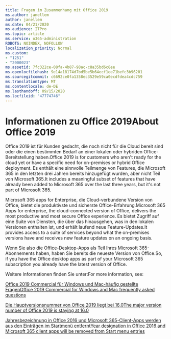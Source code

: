 ```yaml
---
title: Fragen im Zusammenhang mit Office 2019
ms.author: janellem
author: janellem
ms.date: 04/21/2020
ms.audience: ITPro
ms.topic: article
ms.service: o365-administration
ROBOTS: NOINDEX, NOFOLLOW
localization_priority: Normal
ms.custom:
- "1251"
- "2000023"
ms.assetid: 7fc322ce-08fa-4b87-98ac-c8a35bd6c8ee
ms.openlocfilehash: 9e14a18174d7bd5be5b64ecf1ee71befc3b96201
ms.sourcegitcommit: c6692ce0fa1358ec3529e59ca0ecdfdea4cdc759
ms.translationtype: MT
ms.contentlocale: de-DE
ms.lasthandoff: 09/15/2020
ms.locfileid: "47774746"
---
```

# <a name="about-office-2019"></a><span data-ttu-id="1642d-102">Informationen zu Office 2019</span><span class="sxs-lookup"><span data-stu-id="1642d-102">About Office 2019</span></span>

<span data-ttu-id="1642d-103">Office 2019 ist für Kunden gedacht, die noch nicht für die Cloud bereit sind oder die einen bestimmten Bedarf an einer lokalen oder hybriden Office-Bereitstellung haben.</span><span class="sxs-lookup"><span data-stu-id="1642d-103">Office 2019 is for customers who aren't ready for the cloud yet or have a specific need for on-premises or hybrid Office deployment.</span></span> <span data-ttu-id="1642d-104">Es enthält eine sinnvolle Teilmenge von Features, die Microsoft 365 in den letzten drei Jahren bereits hinzugefügt wurden, aber nicht Teil von Microsoft 365.</span><span class="sxs-lookup"><span data-stu-id="1642d-104">It includes a meaningful subset of features that have already been added to Microsoft 365 over the last three years, but it's not part of Microsoft 365.</span></span>
  
<span data-ttu-id="1642d-105">Microsoft 365 apps for Enterprise, die Cloud-verbundene Version von Office, bietet die produktivste und sicherste Office-Erfahrung.</span><span class="sxs-lookup"><span data-stu-id="1642d-105">Microsoft 365 Apps for enterprise, the cloud-connected version of Office, delivers the most productive and most secure Office experience.</span></span> <span data-ttu-id="1642d-106">Es bietet Zugriff auf eine Suite von Diensten, die über das hinausgehen, was in den lokalen Versionen enthalten ist, und erhält laufend neue Feature-Updates.</span><span class="sxs-lookup"><span data-stu-id="1642d-106">It provides access to a suite of services beyond what the on-premises versions have and receives new feature updates on an ongoing basis.</span></span>
  
<span data-ttu-id="1642d-107">Wenn Sie also die Office-Desktop-Apps als Teil Ihres Microsoft 365-Abonnements haben, haben Sie bereits die neueste Version von Office.</span><span class="sxs-lookup"><span data-stu-id="1642d-107">So, if you have the Office desktop apps as part of your Microsoft 365 subscription you already have the latest version of Office.</span></span>
  
<span data-ttu-id="1642d-108">Weitere Informationen finden Sie unter:</span><span class="sxs-lookup"><span data-stu-id="1642d-108">For more information, see:</span></span>
  
[<span data-ttu-id="1642d-109">Office 2019 Commercial für Windows und Mac-häufig gestellte Fragen</span><span class="sxs-lookup"><span data-stu-id="1642d-109">Office 2019 Commercial for Windows and Mac frequently asked questions</span></span>](https://support.microsoft.com/help/4133312)
  
[<span data-ttu-id="1642d-110">Die Hauptversionsnummer von Office 2019 liegt bei 16,0</span><span class="sxs-lookup"><span data-stu-id="1642d-110">The major version number of Office 2019 is staying at 16.0</span></span>](https://docs.microsoft.com/deployoffice/office2019/overview)
  
[<span data-ttu-id="1642d-111">Jahresbezeichnung in Office 2016 und Microsoft 365-Client-Apps werden aus den Einträgen im Startmenü entfernt</span><span class="sxs-lookup"><span data-stu-id="1642d-111">Year designation in Office 2016 and Microsoft 365 client apps will be removed from Start menu entries</span></span>](https://support.office.com/article/8fe5e052-76d2-49de-af30-2e84ed3da907?wt.mc_id=Alchemy_ClientDIA)
  